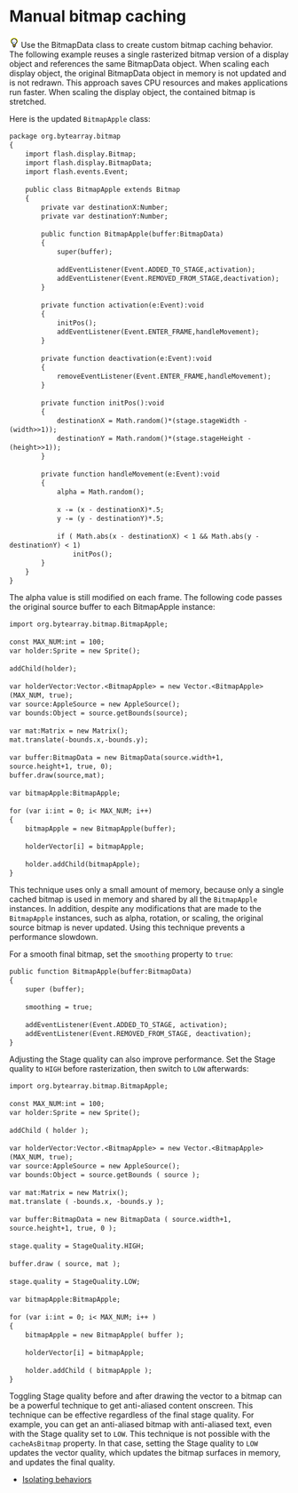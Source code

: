 # Manual bitmap caching

![](../../img/tip_help.png) Use the BitmapData class to create custom bitmap
caching behavior. The following example reuses a single rasterized bitmap
version of a display object and references the same BitmapData object. When
scaling each display object, the original BitmapData object in memory is not
updated and is not redrawn. This approach saves CPU resources and makes
applications run faster. When scaling the display object, the contained bitmap
is stretched.

Here is the updated `BitmapApple` class:

    package org.bytearray.bitmap
    {
        import flash.display.Bitmap;
        import flash.display.BitmapData;
        import flash.events.Event;

        public class BitmapApple extends Bitmap
        {
            private var destinationX:Number;
            private var destinationY:Number;

            public function BitmapApple(buffer:BitmapData)
            {
                super(buffer);

                addEventListener(Event.ADDED_TO_STAGE,activation);
                addEventListener(Event.REMOVED_FROM_STAGE,deactivation);
            }

            private function activation(e:Event):void
            {
                initPos();
                addEventListener(Event.ENTER_FRAME,handleMovement);
            }

            private function deactivation(e:Event):void
            {
                removeEventListener(Event.ENTER_FRAME,handleMovement);
            }

            private function initPos():void
            {
                destinationX = Math.random()*(stage.stageWidth - (width>>1));
                destinationY = Math.random()*(stage.stageHeight - (height>>1));
            }

            private function handleMovement(e:Event):void
            {
                alpha = Math.random();

                x -= (x - destinationX)*.5;
                y -= (y - destinationY)*.5;

                if ( Math.abs(x - destinationX) < 1 && Math.abs(y - destinationY) < 1)
                    initPos();
            }
        }
    }

The alpha value is still modified on each frame. The following code passes the
original source buffer to each BitmapApple instance:

    import org.bytearray.bitmap.BitmapApple;

    const MAX_NUM:int = 100;
    var holder:Sprite = new Sprite();

    addChild(holder);

    var holderVector:Vector.<BitmapApple> = new Vector.<BitmapApple>(MAX_NUM, true);
    var source:AppleSource = new AppleSource();
    var bounds:Object = source.getBounds(source);

    var mat:Matrix = new Matrix();
    mat.translate(-bounds.x,-bounds.y);

    var buffer:BitmapData = new BitmapData(source.width+1, source.height+1, true, 0);
    buffer.draw(source,mat);

    var bitmapApple:BitmapApple;

    for (var i:int = 0; i< MAX_NUM; i++)
    {
        bitmapApple = new BitmapApple(buffer);

        holderVector[i] = bitmapApple;

        holder.addChild(bitmapApple);
    }

This technique uses only a small amount of memory, because only a single cached
bitmap is used in memory and shared by all the `BitmapApple` instances. In
addition, despite any modifications that are made to the `BitmapApple`
instances, such as alpha, rotation, or scaling, the original source bitmap is
never updated. Using this technique prevents a performance slowdown.

For a smooth final bitmap, set the `smoothing` property to `true`:

    public function BitmapApple(buffer:BitmapData)
    {
        super (buffer);

        smoothing = true;

        addEventListener(Event.ADDED_TO_STAGE, activation);
        addEventListener(Event.REMOVED_FROM_STAGE, deactivation);
    }

Adjusting the Stage quality can also improve performance. Set the Stage quality
to `HIGH` before rasterization, then switch to `LOW` afterwards:

    import org.bytearray.bitmap.BitmapApple;

    const MAX_NUM:int = 100;
    var holder:Sprite = new Sprite();

    addChild ( holder );

    var holderVector:Vector.<BitmapApple> = new Vector.<BitmapApple>(MAX_NUM, true);
    var source:AppleSource = new AppleSource();
    var bounds:Object = source.getBounds ( source );

    var mat:Matrix = new Matrix();
    mat.translate ( -bounds.x, -bounds.y );

    var buffer:BitmapData = new BitmapData ( source.width+1, source.height+1, true, 0 );

    stage.quality = StageQuality.HIGH;

    buffer.draw ( source, mat );
     
    stage.quality = StageQuality.LOW;

    var bitmapApple:BitmapApple;

    for (var i:int = 0; i< MAX_NUM; i++ )
    {
        bitmapApple = new BitmapApple( buffer );

        holderVector[i] = bitmapApple;

        holder.addChild ( bitmapApple );
    }

Toggling Stage quality before and after drawing the vector to a bitmap can be a
powerful technique to get anti-aliased content onscreen. This technique can be
effective regardless of the final stage quality. For example, you can get an
anti-aliased bitmap with anti-aliased text, even with the Stage quality set to
`LOW`. This technique is not possible with the `cacheAsBitmap` property. In that
case, setting the Stage quality to `LOW` updates the vector quality, which
updates the bitmap surfaces in memory, and updates the final quality.

- [Isolating behaviors](WS4bebcd66a74275c36c11f3d612431904db9-7ffa.html)
